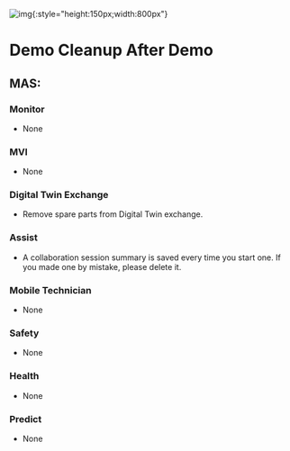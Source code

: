 ![img](/img/mas_8.5/banner.png){:style="height:150px;width:800px"}

# Demo Cleanup After Demo 

 

## MAS:  


 

### Monitor 

 

- None 

 

### MVI 

 

- None 

 

### Digital Twin Exchange 

 

- Remove spare parts from Digital Twin exchange. 

 
### Assist 

 

- A collaboration session summary is saved every time you start one. If you made one by mistake, please delete it. 

 
### Mobile Technician 

 

- None 


### Safety


- None 


### Health

- None 


### Predict

- None 